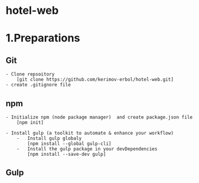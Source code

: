 # hotel-web
# 1.Preparations 
## Git
    - Clone repsoitory 
        [git clone https://github.com/kerimov-erbol/hotel-web.git]
    - create .gitignore file
## npm
    - Initialize npm (node package manager)  and create package.json file
        [npm init]

    - Install gulp (a toolkit to automate & enhance your workflow) 
        -   Install gulp globaly 
            [npm install --global gulp-cli]    
        -   Install the gulp package in your devDependencies                              
            [npm install --save-dev gulp]
    
## Gulp 